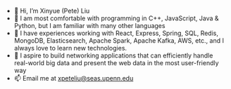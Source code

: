 - 👋 Hi, I’m Xinyue (Pete) Liu
- 👀 I am most comfortable with programming in C++, JavaScript, Java & Python, but I am familiar with many other languages
- 🌱 I have experiences working with React, Express, Spring, SQL, Redis, MongoDB, Elasticsearch, Apache Spark, Apache Kafka, AWS, etc., and I always love to learn new technologies. 
- 💞️ I aspire to build networking applications that can efficiently handle real-world big data and present the web data in the most user-friendly way
- 📫 Email me at xpeteliu@seas.upenn.edu

<!---
xpeteliu/xpeteliu is a ✨ special ✨ repository because its `README.md` (this file) appears on your GitHub profile.
You can click the Preview link to take a look at your changes.
--->
